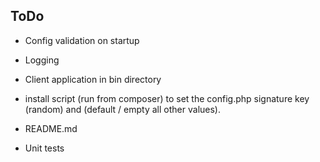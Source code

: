 ToDo
----
- Config validation on startup
- Logging
- Client application in bin directory
- install script (run from composer) to set the config.php signature key (random) and (default / empty all other values).

- README.md
- Unit tests

